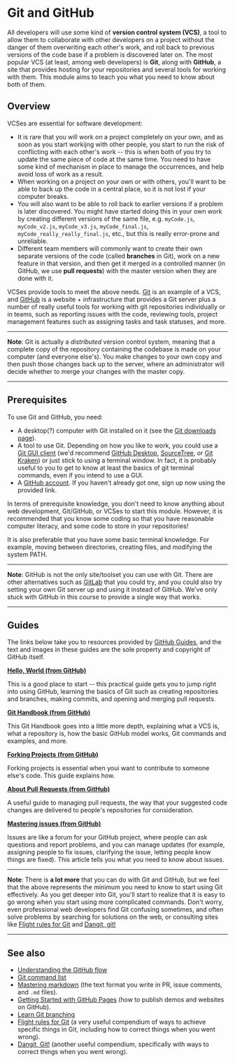 # Git and GitHub

All developers will use some kind of **version control system (VCS)**, a tool to allow them to collaborate with other developers on a project without the danger of them overwriting each other's work, and roll back to previous versions of the code base if a problem is discovered later on. The most popular VCS (at least, among web developers) is **Git**, along with **GitHub**, a site that provides hosting for your repositories and several tools for working with them. This module aims to teach you what you need to know about both of them.

## Overview

VCSes are essential for software development:

* It is rare that you will work on a project completely on your own, and as soon as you start workijng with other people, you start to run the risk of conflicting with each other's work -- this is when both of you try to update the same piece of code at the same time. You need to have some kind of mechanism in place to manage the occurrences, and help avoid loss of work as a result.
* When working on a project on your own or with others, you'll want to be able to back up the code in a central place, so it is not lost if your computer breaks.
* You will also want to be able to roll back to earlier versions if a problem is later discovered. You might have started doing this in your own work by creating different versions of the same file, e.g. `myCode.js`, `myCode_v2.js`, `myCode_v3.js`, `myCode_final.js`, `myCode_really_really_final.js`, etc., but this is really error-prone and unreliable.
* Different team members will commonly want to create their own separate versions of the code (called **branches** in Git), work on a new feature in that version, and then get it merged in a controlled manner (in GitHub, we use **pull requests**) with the master version when they are done with it.

VCSes provide tools to meet the above needs. [Git](https://git-scm.com/) is an example of a VCS, and [GitHub](https://github.com/) is a website + infrastructure that provides a Git server plus a number of really useful tools for working with git repositories individually or in teams, such as reporting issues with the code, reviewing tools, project management features such as assigning tasks and task statuses, and more.

<hr>

**Note**: Git is actually a *distributed* version control system, meaning that a complete copy of the repository containing the codebase is made on your computer (and everyone else's). You make changes to your own copy and then push those changes back up to the server, where an administrator will decide whether to merge your changes with the master copy.

<hr>

## Prerequisites

To use Git and GitHub, you need:

* A desktop(?) computer with Git installed on it (see the [Git downloads page](https://git-scm.com/downloads)).
* A tool to use Git. Depending on how you like to work, you could use a [Git GUI client](https://git-scm.com/downloads/guis/) (we'd recommend [GitHub Desktop](https://desktop.github.com/), [SourceTree](https://www.sourcetreeapp.com/), or [Git Kraken](https://www.gitkraken.com/)) or just stick to using a terminal window. In fact, it is probably useful to you to get to know at least the basics of git terminal commands, even if you intend to use a GUI.
* A [GitHub account](https://github.com/join). If you haven't already got one, sign up now using the provided link.

In terms of prerequisite knowledge, you don't need to know anything about web development, Git/GitHub, or VCSes to start this module. However, it is recommended that you know some coding so that you have reasonable computer literacy, and some code to store in your repositories!

It is also preferable that you have some basic terminal knowledge. For example, moving between directories, creating files, and modifying the system PATH.

<hr>

**Note**: GitHub is not the only site/toolset you can use with Git. There are other alternatives such as [GitLab](https://about.gitlab.com/) that you could try, and you could also try setting your own Git server up and using it instead of GitHub. We've only stuck with GitHub in this course to provide a single way that works.

<hr>

## Guides

The links below take you to resources provided by [GitHub Guides](https://guides.github.com/), and the text and images in these guides are the sole property and copyright of GitHub itself.

**[Hello, World (from GitHub)](https://github.com/AndrewSRea/My_Learning_Port/tree/main/JavaScript/Tools_and_Testing/Git_and_GitHub/GitHub_Hello_World#hello-world)**

This is a good place to start -- this practical guide gets you to jump right into using GitHub, learning the basics of Git such as creating repositories and branches, making commits, and opening and merging pull requests.

**[Git Handbook (from GitHub)](https://github.com/AndrewSRea/My_Learning_Port/tree/main/JavaScript/Tools_and_Testing/Git_and_GitHub/Git_Handbook#git-handbook)**

This Git Handbook goes into a little more depth, explaining what a VCS is, what a repository is, how the basic GitHub model works, Git commands and examples, and more.

**[Forking Projects (from GitHub)](https://github.com/AndrewSRea/My_Learning_Port/tree/main/JavaScript/Tools_and_Testing/Git_and_GitHub/Forking_Projects#forking-projects)**

Forking projects is essential when youi want to contribute to someone else's code. This guide explains how.

**[About Pull Requests (from GitHub)](https://github.com/AndrewSRea/My_Learning_Port/tree/main/JavaScript/Tools_and_Testing/Git_and_GitHub/Pull_Requests#pull-requests)**

A useful guide to managing pull requests, the way that your suggested code changes are delivered to people's repositories for consideration.

**[Mastering issues (from GitHub)](https://github.com/AndrewSRea/My_Learning_Port/tree/main/JavaScript/Tools_and_Testing/Git_and_GitHub/Mastering_Issues#mastering-issues)**

Issues are like a forum for your GitHub project, where people can ask questions and report problems, and you can manage updates (for example, assigning people to fix issues, clarifying the issue, letting people know things are fixed). This article tells you what you need to know about issues.

<hr>

**Note**: There is **a lot more** that you can do with Git and GitHub, but we feel that the above represents the minimum you need to know to start using Git effectively. As you get deeper into Git, you'll start to realize that it is easy to go wrong when you start using more complicated commands. Don't worry, even professional web developers find Git confusing sometimes, and often solve problems by searching for solutions on the web, or consulting sites like [Flight rules for Git](https://github.com/k88hudson/git-flight-rules) and [Dangit, git!](https://dangitgit.com/)

<hr>

## See also

* [Understanding the GitHub flow](https://guides.github.com/introduction/flow/)
* [Git command list](https://git-scm.com/docs)
* [Mastering markdown](https://guides.github.com/features/mastering-markdown/) (the text format you write in PR, issue comments, and `.md` files).
* [Getting Started with GitHub Pages](https://guides.github.com/features/pages/) (how to publish demos and websites on GitHub).
* [Learn Git branching](https://learngitbranching.js.org/)
* [Flight rules for Git](https://github.com/k88hudson/git-flight-rules) (a very useful compendium of ways to achieve specific things in Git, including how to correct things when you went wrong).
* [Dangit, Git!](https://dangitgit.com/) (another useful compendium, specifically with ways to correct things when you went wrong).